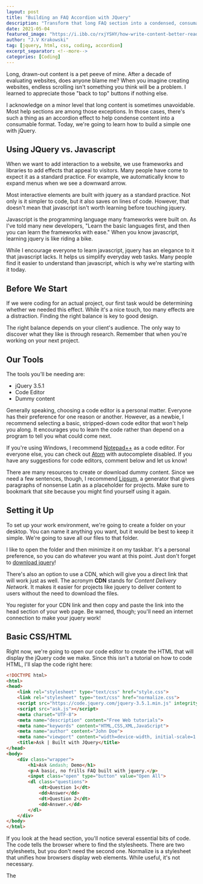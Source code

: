 ```yaml
---
layout: post
title: "Building an FAQ Accordion with JQuery"
description: "Transform that long FAQ section into a condensed, consumable format with a bit of jQuery"
date: 2021-05-04
featured_image: "https://i.ibb.co/rxjYSHY/how-write-content-better-reading.png"
author: "J.V Krakowski"
tag: [jquery, html, css, coding, accordion]
excerpt_separator: <!--more-->
categories: [Coding]
---
```


Long, drawn-out content is a pet peeve of mine. After a decade of evaluating websites, does anyone blame me? When you imagine creating websites, endless scrolling isn't something you think will be a problem. I learned to appreciate those "back to top" buttons if nothing else.

<!--more-->

I acknowledge on a minor level that long content is sometimes unavoidable. Most help sections are among those exceptions. In those cases, there's such a thing as an accordion effect to help condense content into a consumable format. Today, we're going to learn how to build a simple one with jQuery.

## Using JQuery vs. Javascript

When we want to add interaction to a website, we use frameworks and libraries to add effects that appeal to visitors. Many people have come to expect it as a standard practice. For example, we automatically know to expand menus when we see a downward arrow.

Most interactive elements are built with jquery as a standard practice. Not only is it simpler to code, but it also saves on lines of code. However, that doesn't mean that javascript isn't worth learning before touching jquery.

Javascript is the programming language many frameworks were built on. As I've told many new developers, "Learn the basic languages first, and then you can learn the frameworks with ease." When you know javascript, learning jquery is like riding a bike.

While I encourage everyone to learn javascript, jquery has an elegance to it that javascript lacks. It helps us simplify everyday web tasks. Many people find it easier to understand than javascript, which is why we're starting with it today.

## Before We Start

If we were coding for an actual project, our first task would be determining whether we needed this effect. While it's a nice touch, too many effects are a distraction. Finding the right balance is key to good design.

The right balance depends on your client's audience. The only way to discover what they like is through research. Remember that when you're working on your next project.

## Our Tools

The tools you'll be needing are:

* jQuery 3.5.1
* Code Editor
* Dummy content

Generally speaking, choosing a code editor is a personal matter. Everyone has their preference for one reason or another. However, as a newbie, I recommend selecting a basic, stripped-down code editor that won't help you along. It encourages you to learn the code rather than depend on a program to tell you what could come next.

If you're using Windows, I recommend [Notepad++](https://notepad-plus-plus.org/) as a code editor. For everyone else, you can check out [Atom](https://atom.io/) with autocomplete disabled. If you have any suggestions for code editors, comment below and let us know!

There are many resources to create or download dummy content. Since we need a few sentences, though, I recommend [Lipsum](https://www.lipsum.com/), a generator that gives paragraphs of nonsense Latin as a placeholder for projects. Make sure to bookmark that site because you might find yourself using it again.

## Setting it Up
To set up your work environment, we're going to create a folder on your desktop. You can name it anything you want, but it would be best to keep it simple. We're going to save all our files to that folder.

I like to open the folder and then minimize it on my taskbar. It's a personal preference, so you can do whatever you want at this point. Just don't forget to [download jquery](https://jquery.com/)!

There's also an option to use a CDN, which will give you a direct link that will work just as well. The acronym **CDN** stands for *Content Delivery Network*. It makes it easier for projects like jquery to deliver content to users without the need to download the files.

You register for your CDN link and then copy and paste the link into the head section of your web page. Be warned, though; you'll need an internet connection to make your jquery work!

## Basic CSS/HTML

Right now, we're going to open our code editor to create the HTML that will display the jQuery code we make. Since this isn't a tutorial on how to code HTML, I'll slap the code right here:

```HTML
<!DOCTYPE html>
<html>
<head>
    <link rel="stylesheet" type="text/css" href="style.css">
    <link rel="stylesheet" type="text/css" href="normalize.css">
    <script src="https://code.jquery.com/jquery-3.5.1.min.js" integrity="sha256-9/aliU8dGd2tb6OSsuzixeV4y/faTqgFtohetphbbj0=" crossorigin="anonymous"></script>
    <script src="ask.js"></script>
    <meta charset="UTF-8">
    <meta name="description" content="Free Web tutorials">
    <meta name="keywords" content="HTML,CSS,XML,JavaScript">
    <meta name="author" content="John Doe">
    <meta name="viewport" content="width=device-width, initial-scale=1.0">
    <title>Ask | Built with JQuery</title>
</head>
<body>
    <div class="wrapper">
        <h1>Ask &mdash; Demo</h1>
        <p>A basic, no frills FAQ built with jquery.</p>
        <input class="open" type="button" value="Open All">
        <dl class="questions">
            <dt>Question 1</dt>
            <dd>Answer</dd>
            <dt>Question 2</dt>
            <dd>Answer.</dd>
        </dl>
    </div>
</body>
</html>
```

If you look at the head section, you'll notice several essential bits of code. The **<link>** code tells the browser where to find the stylesheets. There are two stylesheets, but you don't need the second one. Normalize is a stylesheet that unifies how browsers display web elements. While useful, it's not necessary.

The **<script>** code tells the browser where to find the jquery. There are two sets of **<script>** code; one for the main jQuery and another for our bit of code. Make sure to have both!

The **<dl>** element defines a description list. That is the web element we're going to call in our jquery file. Please give it a bit of content; otherwise, you won't see a change.

Again, we're not learning to code HTML. Copy and paste the code into your index file. Speaking of which, you need to create an index file and save it to your folder.

## The JQuery

Now, we're going to concentrate on creating the script that will make this accordion work. Here is the full code:


```jquery
$(function () {
  var Speed = 800;
  $('.questions dd').hide();
  $('.questions dt').click(function () {
    $(this).next(".questions dd").slideToggle(Speed);
    $(this).toggleClass("expanded_img");
  });
    $('.open').click(function (){
        $('.questions dd').slideToggle('.questions dt');
        $('.questions dt').toggleClass("expanded_img");
        $('.open').val('Open All');
        $('.open').toggleClass('close');
        $('.close').val('Close All').removeClass('.close');
    });
});
```

The above code is simple, and I purposefully made it that way. if you look at the first line of code, you're going to see this:

```jquery
$(function() { ... });
```

That code is the short-hand for the following:

```jquery
$(document).ready(function() { ... });

```

Both of them ensure that the script is loaded once the DOM elements are ready to be used. The phrase "DOM elements" refers to the HTML on a web page. We need it to operate that way because the script won't work correctly if the DOM elements aren't loaded properly.

The next bit of code looks like this:

```jquery
var Speed = 800;
```

In that line, I'm declaring a variable called "Speed." It will tell the script how quickly the accordion should open and close. We could place the number directly into the code, but I prefer the variable route. It's personal preference, so go with what you feel comfortable doing.

Now, we've come to the code that will make our accordion work:

```jquery
$('.questions dd').hide();
  $('.questions dt').click(function () {
    $(this).next(".questions dd").slideToggle(Speed);
    $(this).toggleClass("expanded_img");
  });
```

We're telling the script to find the class "questions" and hide the answer portion of it. The following code makes the question a clickable link so that it will reveal the answer below it. The last bit of code appends the class "expanded_img" to the DIV.

The class appended to the DIV is controlled by our stylesheet. It calls the icons that indicate the closed or open status of an accordion item.

Oscar Otero created a jquery cheat sheet that I feel is useful. I've used it many times over the years, and I recommend it. It will tell you more about the bits of code we're using for our accordion.

The next portion of our code looks like this:

```jquery
$('.open').click(function (){
        $('.questions dd').slideToggle('.questions dt');
        $('.questions dt').toggleClass("expanded_img");
        $('.open').val('Open All');
        $('.open').toggleClass('close');
        $('.close').val('Close All').removeClass('.close');
    });
```

When I was coding the accordion, I wanted an open and close icon next to the questions. The above code makes that happen repeatedly. The code that calls the "open" class is referring to the "Open All" button.

The button will say "Open All" if the accordion is closed. Once you click the button, the text becomes "Close All." The code doesn't interfere with the click function of the question itself.

The code [val] refers to the text of the button itself. Changing the value of that code will change the text that appears on the button.

## The CSS

Now, all of this is going to look strange until we add something to our stylesheet. If you refer back a few paragraphs, you'll notice that I linked to a stylesheet called "normalize." That is the work of a person named Nicolas Gallagher. You can check out his Github [here](http://github.com/necolas/normalize.css).

It isn't necessary to add the normalize stylesheet. The only thing it does is unify how different browsers display the code. I like adding it to all my projects as a good habit.

The stylesheet that I coded looks like this:

```css
body {
    font-size: 16px;
    font-family: Helvetica, Arial, sans-serif;
    background: #ecf0f1;
    padding: 10px;
}

.wrapper {
    width: 75%;
    max-width: 1140px;
    margin-left: auto;
    margin-right: auto;
}

h1 {
    text-align: center;
}

/* Quetions */

dl.questions {
    background: #DCE3E5;
}

dl.questions dt {
    background: #E8ECEE url('plus.svg') right center no-repeat;
    background-size: 22px;
    background-origin: content-box;
    cursor: pointer;
    padding: 15px;
    border-bottom: 1px solid #DCE3E5;
}

dl.questions dd {
    padding: 15px;
    background: #DCE3E5;
}

dl.questions .expanded_img {
  background: #E8ECEE url('minus.svg') right center no-repeat;
  background-size: 15px;
  background-origin: content-box;
  cursor: pointer;
}

```

The stylesheet adds aesthetics to the web page. It's essentially personal preference, and it has little to do with jQuery itself. Altering the code here changes the way it appears on the web page.

The classes with icon backgrounds are essential. That is how jQuery changes the icon from one to another.  However, it can be tweaked to fit your project.

## Have Some Fun

I encourage you to experiment with the code. Playing around with someone else's code is how many developers learned how to do it themselves. When you handle the code, you're learning what each section does. You can download this code on [github](https://github.com/jvkrakowski/Ask).

Or, you can see a demo of it [here](http://jvkrakowski.com/Ask/).
